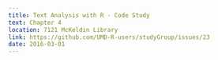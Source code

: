 ```yaml
---
title: Text Analysis with R - Code Study
text: Chapter 4
location: 7121 McKeldin Library 
link: https://github.com/UMD-R-users/studyGroup/issues/23
date: 2016-03-01
---
```

